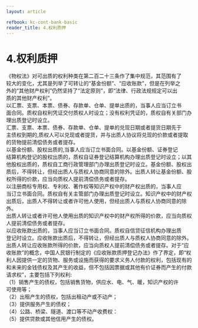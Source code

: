 ```yaml
---
layout: article

refbook: kc-cont-bank-basic
reader_title: 4.权利质押
---
```


# 4.权利质押

《物权法》对可出质的权利种类在第二百二十三条作了集中规范，其范围有了<br />
      较大的变化，尤其是列举了可转让的“基金份额”、“应收账款”，但是在列举之<br />
      外的“其他财产权利”仍然坚持了“法定原则”，即“法律、行政法规规定可以出<br />
      质的其他财产权利”。<br />
      以汇票、支票、本票、债券、存款单、仓单、提单出质的，当事人应当订立书<br />
      面合同。质权自权利凭证交付质权人时设立；没有权利凭证的，质权自有关部门办<br />
      理出质登记时设立。<br />
      汇票、支票、本票、债券、存款单、仓单、提单的兑现日期或者提货日期先于<br />
      主债权到期的,质权人可以兑现或者提货，并与出质人协议将兑现的价款或者提取<br />
      的货物提前清偿债务或者提存。<br />
      以基金份额、股权出质的,当事人应当订立书面合同。以基金份额、证券登记<br />
      结算机构登记的股权出质的，质权自证券登记结算机构办理出质登记时设立；以其<br />
      他股权出质的，质权自工商行政管理部门办理出质登记时设立。基金份额、股权出<br />
      质后，不得转让，但经出质人与质权人协商同意的除外。出质人转让基金份额、股<br />
      权所得的价款，应当向质权人提前清偿债务或者提存。<br />
      以注册商标专用权、专利权、著作权等知识产权中的财产权出质的，当事人应<br />
      当订立书面合同。质权自有关主管部门办理出质登记时设立。知识产权中的财产权<br />
      出质后，出质人不得转让或者许可他人使用，但经出质人与质权人协商同意的除外。<br />
      出质人转让或者许可他人使用出质的知识产权中的财产权所得的价款，应当向质权<br />
      人提前清偿债务或者提存。<br />
      以应收账款出质的，当事人应当订立书面合同。质权自信贷征信机构办理出质<br />
      登记时设立。应收账款出质后，不得转让，但经出质人与质权人协商同意的除外。<br />
      出质人转让应收账款所得的价款，应当向质权人提前清偿债务或者提存。对于“应<br />
      收账款”的概念，中国人民银行制定的《应收账款质押登记办法》作了界定，即“权<br />
      利人因提供一定的货物、服务或设施而获得的要求义务人付款的权利，包括现有的<br />
      和未来的金钱债权及其产生的收益，但不包括因票据或其他有价证券而产生的付款<br />
      请求权”，主要包括下列权利:<br />
      （1）销售产生的债权，包括销售货物，供应水、电、气、暖，知识产权的许<br />
      可使用等；<br />
      （2）出租产生的债权，包括出租动产或不动产；<br />
      （3）提供服务产生的债权；<br />
      （4）公路、桥梁、隧道、渡口等不动产收费权：<br />
      （5）提供贷款或其他信用产生的债权。